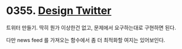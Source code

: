 # 0355. [Design Twitter](./0355.cpp)

트위터 만들기. 딱히 뭔가 이상한건 없고, 문제에서 요구하는대로 구현하면 된다.

다만 news feed 를 가져오는 함수에서 좀 더 최적화할 여지는 있어보인다.
